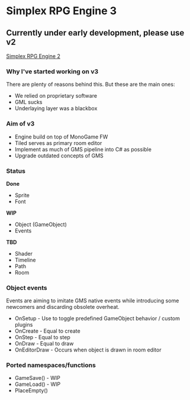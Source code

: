  # Simplex RPG Engine 3
 ## Currently under early development, please use v2
 
 <a href="https://github.com/lofcz/SimplexRpgEngine/tree/SimplexRpgEngine2">Simplex RPG Engine 2</a>


### Why I've started working on v3
There are plenty of reasons behind this. But these are the main ones:

- We relied on proprietary software
- GML sucks
- Underlaying layer was a blackbox

### Aim of v3

- Engine build on top of MonoGame FW
- Tiled serves as primary room editor
- Implement as much of GMS pipeline into C# as possible
- Upgrade outdated concepts of GMS

### Status

**Done**
- Sprite
- Font

**WIP**
- Object (GameObject)
- Events

**TBD**
- Shader
- Timeline
- Path
- Room

### Object events
Events are aiming to imitate GMS native events while introducing some newcomers and discarding obsolete overheat. 

- OnSetup - Use to toggle predefined GameObject behavior / custom plugins
- OnCreate - Equal to create
- OnStep - Equal to step
- OnDraw - Equal to draw
- OnEditorDraw - Occurs when object is drawn in room editor

### Ported namespaces/functions
- GameSave() - WIP
- GameLoad() - WIP
- PlaceEmpty()

